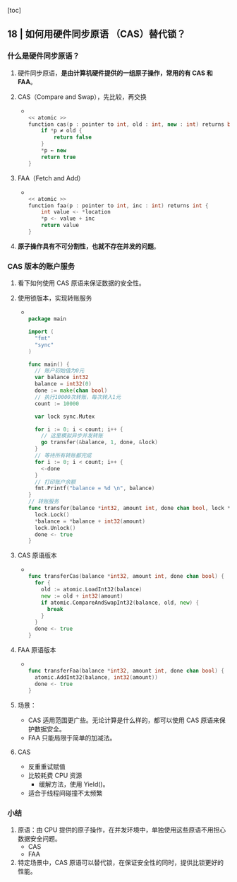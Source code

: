 [toc]

## 18 | 如何用硬件同步原语 （CAS）替代锁？

### 什么是硬件同步原语？

1.  硬件同步原语，**是由计算机硬件提供的一组原子操作，常用的有 CAS 和 FAA**。

2.  CAS（Compare and Swap），先比较，再交换

    -   ```c++
        
        << atomic >>
        function cas(p : pointer to int, old : int, new : int) returns bool {
            if *p ≠ old {
                return false
            }
            *p ← new
            return true
        }
        ```

3.  FAA（Fetch and Add）

    -   ```C++ 
        
        << atomic >>
        function faa(p : pointer to int, inc : int) returns int {
            int value <- *location
            *p <- value + inc
            return value
        }
        ```

4.  **原子操作具有不可分割性，也就不存在并发的问题**。

### CAS 版本的账户服务

1.  看下如何使用 CAS 原语来保证数据的安全性。

2.  使用锁版本，实现转账服务

    -   ```go
        
        package main
        
        import (
          "fmt"
          "sync"
        )
        
        func main() {
          // 账户初始值为0元
          var balance int32
          balance = int32(0)
          done := make(chan bool)
          // 执行10000次转账，每次转入1元
          count := 10000
        
          var lock sync.Mutex
        
          for i := 0; i < count; i++ {
            // 这里模拟异步并发转账
            go transfer(&balance, 1, done, &lock)
          }
          // 等待所有转账都完成
          for i := 0; i < count; i++ {
            <-done
          }
          // 打印账户余额
          fmt.Printf("balance = %d \n", balance)
        }
        // 转账服务
        func transfer(balance *int32, amount int, done chan bool, lock *sync.Mutex) {
          lock.Lock()
          *balance = *balance + int32(amount)
          lock.Unlock()
          done <- true
        }
        ```

3.  CAS 原语版本

    -   ```go
        
        func transferCas(balance *int32, amount int, done chan bool) {
          for {
            old := atomic.LoadInt32(balance)
            new := old + int32(amount)
            if atomic.CompareAndSwapInt32(balance, old, new) {
              break
            }
          }
          done <- true
        }
        ```

4.  FAA 原语版本

    -   ```go
        
        func transferFaa(balance *int32, amount int, done chan bool) {
          atomic.AddInt32(balance, int32(amount))
          done <- true
        }
        ```

5.  场景：

    -   CAS 适用范围更广些。无论计算是什么样的，都可以使用 CAS 原语来保护数据安全。
    -   FAA 只能局限于简单的加减法。

6.  CAS 

    -   反重重试赋值
    -   比较耗费 CPU 资源
        -   缓解方法，使用 Yield()。
    -   适合于线程间碰撞不太频繁

### 小结

1.  原语：由 CPU 提供的原子操作，在并发环境中，单独使用这些原语不用担心数据安全问题。
    -   CAS
    -   FAA
2.  特定场景中，CAS 原语可以替代锁，在保证安全性的同时，提供比锁更好的性能。

